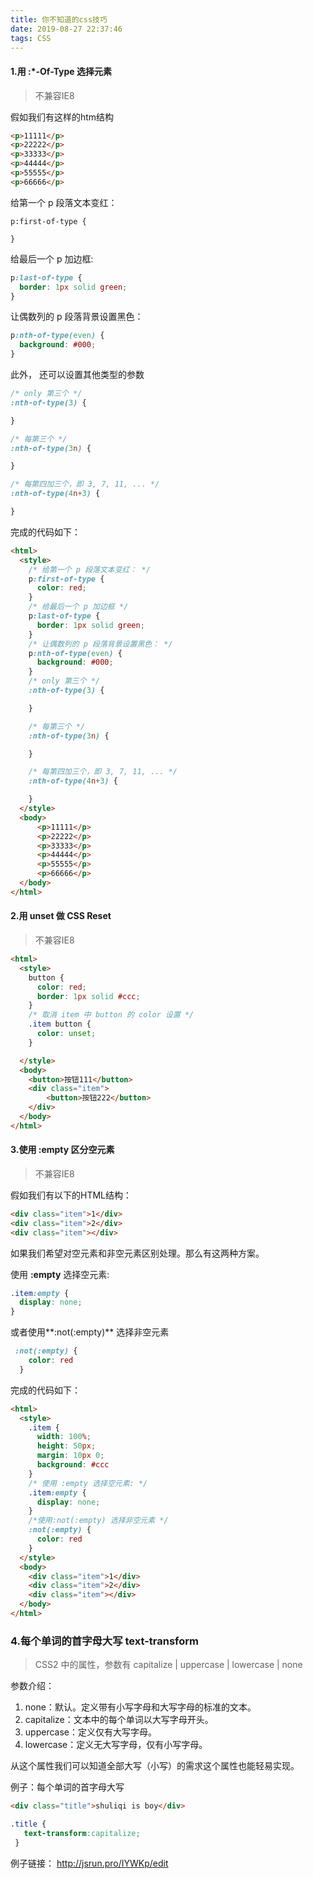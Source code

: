 ```yaml
---
title: 你不知道的css技巧
date: 2019-08-27 22:37:46
tags: CSS
---
```


#### **1.用 :\*-Of-Type 选择元素**

> 不兼容IE8

假如我们有这样的htm结构

```html
<p>11111</p>
<p>22222</p>
<p>33333</p>
<p>44444</p>
<p>55555</p>
<p>66666</p>
```

 <!--more-->

给第一个 p 段落文本变红：

```
p:first-of-type {
	
}
```

给最后一个 p 加边框:

```css
p:last-of-type {
  border: 1px solid green;
}
```

让偶数列的 p 段落背景设置黑色：

```css
p:nth-of-type(even) {
  background: #000;
}
```

此外， 还可以设置其他类型的参数

```css
/* only 第三个 */
:nth-of-type(3) {

}

/* 每第三个 */
:nth-of-type(3n) {

}

/* 每第四加三个，即 3, 7, 11, ... */
:nth-of-type(4n+3) {

}
```

完成的代码如下：

```html
<html>
  <style>
    /* 给第一个 p 段落文本变红： */
    p:first-of-type {
      color: red;
    }
    /* 给最后一个 p 加边框 */
    p:last-of-type {
      border: 1px solid green;
    }
    /* 让偶数列的 p 段落背景设置黑色： */
    p:nth-of-type(even) {
      background: #000;
    }
    /* only 第三个 */
    :nth-of-type(3) {

    }

    /* 每第三个 */
    :nth-of-type(3n) {

    }

    /* 每第四加三个，即 3, 7, 11, ... */
    :nth-of-type(4n+3) {

    }
  </style>
  <body>
      <p>11111</p>
      <p>22222</p>
      <p>33333</p>
      <p>44444</p>
      <p>55555</p>
      <p>66666</p>
  </body>
</html>
```



#### **2.用 unset 做 CSS Reset**

> 不兼容IE8

```html
<html>
  <style>
    button {
      color: red;
      border: 1px solid #ccc;
    }
    /* 取消 item 中 button 的 color 设置 */
    .item button {
      color: unset;
    }

  </style>
  <body>
    <button>按钮111</button>
    <div class="item">
        <button>按钮222</button>
    </div>
  </body>
</html>
```



####  3.使用 :empty 区分空元素

> 不兼容IE8



假如我们有以下的HTML结构：

```html
<div class="item">1</div>
<div class="item">2</div>
<div class="item"></div>
```

如果我们希望对空元素和非空元素区别处理。那么有这两种方案。

使用 **:empty** 选择空元素:

```css
.item:empty {
  display: none;
}
```

或者使用**:not(:empty)** 选择非空元素

```css
 :not(:empty) {
    color: red
  }
```

完成的代码如下：

```html
<html>
  <style>
    .item {
      width: 100%;
      height: 50px;
      margin: 10px 0;
      background: #ccc
    }
    /* 使用 :empty 选择空元素: */
    .item:empty {
      display: none;
    }
    /*使用:not(:empty) 选择非空元素 */
    :not(:empty) {
      color: red
    }
  </style>
  <body>
    <div class="item">1</div>
    <div class="item">2</div>
    <div class="item"></div>
  </body>
</html>

```



### 4.每个单词的首字母大写 text-transform

>  CSS2 中的属性，参数有 capitalize | uppercase | lowercase | none

参数介绍：

1. none：默认。定义带有小写字母和大写字母的标准的文本。
2. capitalize：文本中的每个单词以大写字母开头。
3. uppercase：定义仅有大写字母。
4. lowercase：定义无大写字母，仅有小写字母。

从这个属性我们可以知道全部大写（小写）的需求这个属性也能轻易实现。

例子：每个单词的首字母大写

```html
<div class="title">shuliqi is boy</div>
```

```css
.title {
   text-transform:capitalize;
 }
```

例子链接： http://jsrun.pro/IYWKp/edit



